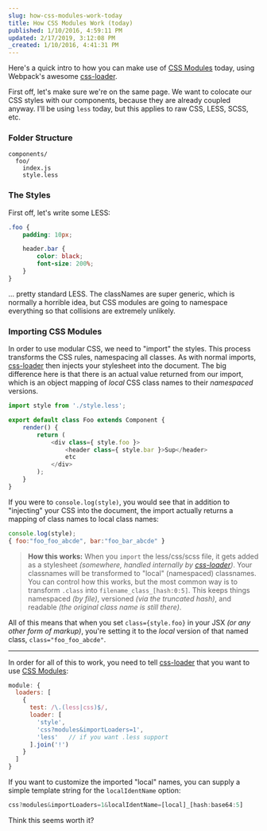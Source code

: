 ```yaml
---
slug: how-css-modules-work-today
title: How CSS Modules Work (today)
published: 1/10/2016, 4:59:11 PM
updated: 2/17/2019, 3:12:08 PM
_created: 1/10/2016, 4:41:31 PM
---
```


Here's a quick intro to how you can make use of [CSS Modules] today, using Webpack's awesome [css-loader].

First off, let's make sure we're on the same page.  We want to colocate our CSS styles with our components, because they are already coupled anyway.  I'll be using `less` today, but this applies to raw CSS, LESS, SCSS, etc.

### Folder Structure

```
components/
  foo/
    index.js
    style.less
```


### The Styles

First off, let's write some LESS:

```css
.foo {
    padding: 10px;

    header.bar {
        color: black;
        font-size: 200%;
    }
}
```

... pretty standard LESS. The classNames are super generic, which is normally a horrible idea, but CSS modules are going to namespace everything so that collisions are extremely unlikely.


### Importing CSS Modules

In order to use modular CSS, we need to "import" the styles.  This process transforms the CSS rules, namespacing all classes. As with normal imports, [css-loader] then injects your stylesheet into the document.  The big difference here is that there is an actual value returned from our import, which is an object mapping of *local* CSS class names to their *namespaced* versions.


```js
import style from './style.less';

export default class Foo extends Component {
    render() {
        return (
            <div class={ style.foo }>
                <header class={ style.bar }>Sup</header>
                etc
            </div>
        );
    }
}
```

If you were to `console.log(style)`, you would see that in addition to "injecting" your CSS into the document, the import actually returns a mapping of class names to local class names:

```js
console.log(style);
{ foo:"foo_foo_abcde", bar:"foo_bar_abcde" }
```

> **How this works:**  When you `import` the less/css/scss file, it gets added as a stylesheet _(somewhere, handled internally by [css-loader])_.  Your classnames will be transformed to "local" (namespaced) classnames.  You can control how this works, but the most common way is to transform `.class` into `filename_class_[hash:0:5]`.  This keeps things namespaced _(by file)_, versioned _(via the truncated hash)_, and readable _(the original class name is still there)_.


All of this means that when you set `class={style.foo}` in your JSX _(or any other form of markup)_, you're setting it to the _local_ version of that named class, `class="foo_foo_abcde"`.

---

In order for all of this to work, you need to tell [css-loader] that you want to use [CSS Modules]:

```js
module: {
  loaders: [
    {
      test: /\.(less|css)$/,
      loader: [
        'style',
        'css?modules&importLoaders=1',
        'less'   // if you want .less support
      ].join('!')
    }
  ]
}
```

If you want to customize the imported "local" names, you can supply a simple template string for the `localIdentName` option:

```js
css?modules&importLoaders=1&localIdentName=[local]_[hash:base64:5]
```

Think this seems worth it?

[CSS Modules]: https://github.com/css-modules/css-modules
[css-loader]: https://github.com/webpack/css-loader
